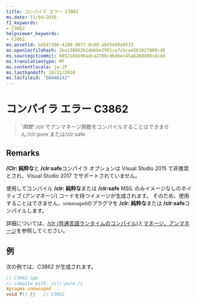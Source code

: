 ```yaml
---
title: コンパイラ エラー C3862
ms.date: 11/04/2016
f1_keywords:
- C3862
helpviewer_keywords:
- C3862
ms.assetid: ba547366-4189-4077-8c00-ab45e08a9533
ms.openlocfilehash: 2ba130862b1debbe2991ca7cbcae50192f900cd8
ms.sourcegitcommit: 6052185696adca270bc9bdbec45a626dd89cdcdd
ms.translationtype: MT
ms.contentlocale: ja-JP
ms.lasthandoff: 10/31/2018
ms.locfileid: "50446242"
---
```

# <a name="compiler-error-c3862"></a>コンパイラ エラー C3862

> '*関数*':/clr でアンマネージ関数をコンパイルすることはできません:/clr:pure または/clr:safe

## <a name="remarks"></a>Remarks

**/Clr: 純粋な**と **/clr:safe**コンパイラ オプションは Visual Studio 2015 で非推奨とされ、Visual Studio 2017 でサポートされていません。

使用してコンパイル **/clr: 純粋な**または **/clr:safe** MSIL のみイメージなしのネイティブ (アンマネージ) コードを持つイメージが生成されます。  そのため、使用することはできません、`unmanaged`のプラグマを **/clr: 純粋な**または **/clr:safe**コンパイルします。

詳細については、[/clr (共通言語ランタイムのコンパイル)](../../build/reference/clr-common-language-runtime-compilation.md)と[マネージ、アンマネージ](../../preprocessor/managed-unmanaged.md)を参照してください。

## <a name="example"></a>例

次の例では、C3862 が生成されます。

```cpp
// C3862.cpp
// compile with: /clr:pure /c
#pragma unmanaged
void f() {}   // C3862
```